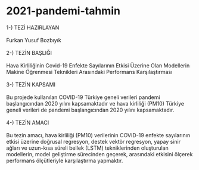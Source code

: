 # 2021-pandemi-tahmin
1-) TEZİ HAZIRLAYAN <br/><br/>
  Furkan Yusuf Bozbıyık <br/><br/>
2-) TEZİN BAŞLIĞI <br/><br/>
  Hava Kirliliğinin Covid-19 Enfekte Sayılarının Etkisi Üzerine Olan Modellerin Makine Öğrenmesi Teknikleri Arasındaki Performans Karşılaştırması<br/><br/>
3-) TEZİN KAPSAMI <br/><br/>
  Bu projede kullanılan COVID-19 Türkiye geneli verileri pandemi başlangıcından 2020 yılını kapsamaktadır ve hava kirliliği (PM10) Türkiye geneli verileri de pandemi başlangıcından 2020 yılını kapsamaktadır. <br/><br/>
4-) TEZİN AMACI <br/><br/>
  Bu tezin amacı, hava kirliliği (PM10) verilerinin COVID-19 enfekte sayılarının etkisi üzerine doğrusal regresyon, destek vektör regresyon, yapay sinir ağları ve uzun-kısa süreli bellek (LSTM) tekniklerinden oluşturulan modellerin, model geliştirme sürecinden geçerek, arasındaki etkisini ölçerek performans ölçütleriyle karşılaştırma yapmaktır.<br/>
